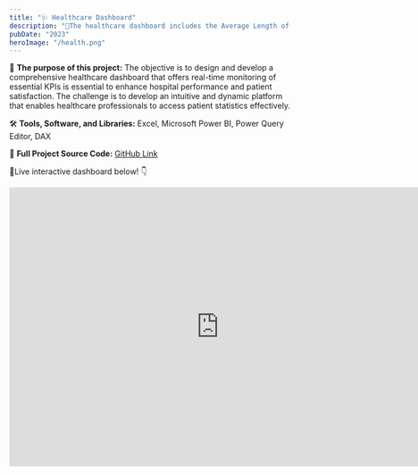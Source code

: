 ```yaml
---
title: "🩺 Healthcare Dashboard"
description: "🚀The healthcare dashboard includes the Average Length of Stay (ALOS) as a vital indicator of hospital efficiency. ALOS represents the average days patients spend in the hospital and can help reduce costs per discharge while improving patient satisfaction. By tracking ALOS in real-time, healthcare professionals can make data-driven decisions for better patient outcomes and resource utilization."
pubDate: "2023"
heroImage: "/health.png"
---
```


🎯 **The purpose of this project:** 
The objective is to design and develop a comprehensive healthcare dashboard that offers real-time monitoring of essential KPIs is essential to enhance hospital performance and patient satisfaction. The challenge is to develop an intuitive and dynamic platform that enables healthcare professionals to access patient statistics effectively.


🛠️ **Tools, Software, and Libraries:** 
Excel, Microsoft Power BI, Power Query Editor, DAX

📁 **Full Project Source Code:**   [GitHub Link](https://github.com/kirannavale/Portfolio-Projects/tree/main/Healthcare%20Dashboard)


🔴Live interactive dashboard below! 👇

<iframe title="HealthCare Dashboard" width="750" height="500" src="https://app.powerbi.com/view?r=eyJrIjoiYzNkMGJhOGUtNDJmZC00ZjljLWIxYjktOWZiNmY1Y2Y3NzRmIiwidCI6ImVmZjBlYzVkLWI1MDYtNDQ1OC04YTUzLTAxZjJmNzYyOGQ1NyIsImMiOjEwfQ%3D%3D" frameborder="0" allowFullScreen="true"></iframe>

